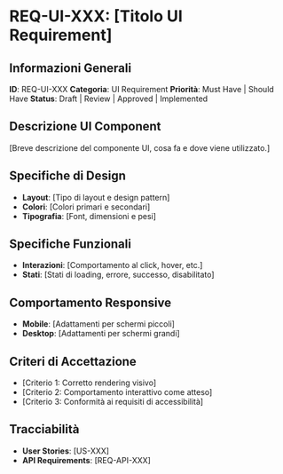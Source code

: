 # REQ-UI-XXX: [Titolo UI Requirement]

## Informazioni Generali

**ID**: REQ-UI-XXX
**Categoria**: UI Requirement
**Priorità**: Must Have | Should Have
**Status**: Draft | Review | Approved | Implemented

## Descrizione UI Component

[Breve descrizione del componente UI, cosa fa e dove viene utilizzato.]

## Specifiche di Design

- **Layout**: [Tipo di layout e design pattern]
- **Colori**: [Colori primari e secondari]
- **Tipografia**: [Font, dimensioni e pesi]

## Specifiche Funzionali

- **Interazioni**: [Comportamento al click, hover, etc.]
- **Stati**: [Stati di loading, errore, successo, disabilitato]

## Comportamento Responsive

- **Mobile**: [Adattamenti per schermi piccoli]
- **Desktop**: [Adattamenti per schermi grandi]

## Criteri di Accettazione

- [Criterio 1: Corretto rendering visivo]
- [Criterio 2: Comportamento interattivo come atteso]
- [Criterio 3: Conformità ai requisiti di accessibilità]

## Tracciabilità

- **User Stories**: [US-XXX]
- **API Requirements**: [REQ-API-XXX]
